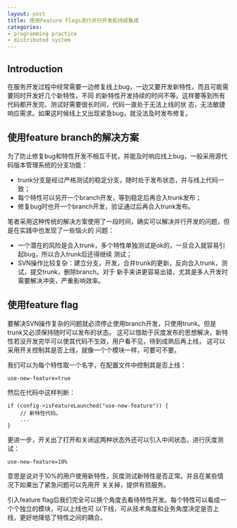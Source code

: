 ```yaml
---
layout: post
title: 使用Feature Flags进行并行开发和持续集成
categories:
- programming practice
- distributed system
---
```


## Introduction

在服务开发过程中经常需要一边修复线上bug，一边又要开发新特性，而且可能需要同时开发好几个新特性，不同
的新特性开发持续的时间不等。这样要等到所有代码都开发完、测试好需要很长时间，代码一直处于无法上线的状
态，无法敏捷响应需求。如果这时候线上又出现紧急bug，就没法及时发布修复。

## 使用feature branch的解决方案

为了防止修复bug和特性开发不相互干扰，并能及时响应线上bug，一般采用源代码版本管理系统的分支功能：

* trunk分支是经过严格测试的稳定分支，随时处于发布状态，并与线上代码一致；
* 每个特性可以另开一个branch开发，等到稳定后再合入trunk发布；
* 修复bug时也开一个branch开发，验证通过后再合入trunk发布。

笔者采用这种传统的解决方案使用了一段时间，确实可以解决并行开发的问题，但是在实践中也发现了一些恼火的
问题：

* 一个潜在的风险是合入trunk，多个特性单独测试是ok的，一旦合入就容易引起bug，所以合入trunk后还得继续
  测试；
* SVN操作比较复杂：建立分支，开发，合并trunk的更新，反向合入trunk，测试，提交trunk，删除branch。对于
  新手来讲更容易出错，尤其是多人开发时需要解决冲突，严重影响效率。

## 使用feature flag

要解决SVN操作复杂的问题就必须停止使用branch开发，只使用trunk。但是trunk又必须保持随时可以发布的状态。
这可以借助于灰度发布的思想解决，新特性若没开发完毕可以使其代码不生效，用户看不见，待到成熟后再上线，
这可以采用开关控制其是否上线，就像一个个模块一样，可要可不要。

我们可以为每个特性取一个名字，在配置文件中控制其是否上线：

    use-new-feature=true

然后在代码中这样判断：

    if (config->isFeatureLaunched("use-new-feature")) {
        // 新特性代码。
        ...
    }

更进一步，开关出了打开和关闭这两种状态外还可以引入中间状态，进行灰度测试：

    use-new-feature=10%

意思是说对于10%的用户使用新特性，灰度测试新特性是否正常。并且在某些情况下如果出了紧急问题可以先用开
关关掉，提供有损服务。

引入feature flag后我们完全可以换个角度去看待特性开发。每个特性可以看成一个个独立的模块，可以上线也可
以下线，可从技术角度和业务角度决定是否上线，更好地降低了特性之间的耦合。
